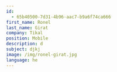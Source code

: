 ```yaml
---
id:
  - 65b40500-7d31-4b96-aac7-b9a6f74ca666
first_name: Ronel
last_name: Girat
company: Tikal
position: Mobile
description: d
subject: djkj
image: /img/ronel-girat.jpg
language: he
---
```



